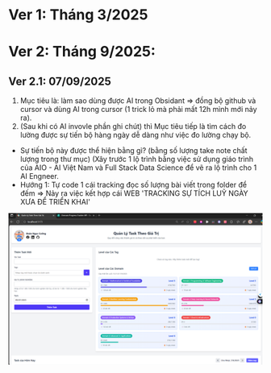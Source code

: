 
# Ver 1: Tháng 3/2025

# Ver 2: Tháng 9/2025:

## Ver 2.1: 07/09/2025

1. Mục tiêu là: làm sao dùng được AI trong Obsidant => đồng bộ github và cursor và dùng AI trong cursor (1 trick lỏ mà phải mất 12h mình mới nảy ra).
2. (Sau khi có AI invovle phần ghi chút) thì Mục tiêu tiếp là tìm cách đo lường được sự tiến bộ hàng ngày dễ dàng như việc đo lường chạy bộ.

- Sự tiến bộ này được thể hiện bằng gì? (bằng số lượng take note chất lượng trong thư mục) (Xây trước 1 lộ trình bằng việc sử dụng giáo trình của AIO - AI Việt Nam và Full Stack Data Science để vẽ ra lộ trình cho 1 AI Engneer.
- Hướng 1: Tự code 1 cái tracking đọc số lượng bài viết trong folder để đếm
  => Nảy ra việc kết hợp cái WEB 'TRACKING SỰ TÍCH LUỸ NGÀY XƯA ĐỂ TRIỂN KHAI'

![1757226793810](image/CHANGLOG/1757226793810.png)
